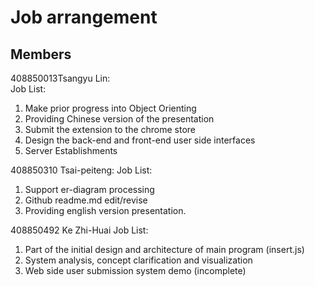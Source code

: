 # Job arrangement
## Members
408850013Tsangyu Lin:  
Job List:
  1. Make prior progress into Object Orienting  
  2. Providing Chinese version of the presentation  
  3. Submit the extension to the chrome store  
  4. Design the back-end and front-end user side interfaces  
  5. Server Establishments
  
408850310 Tsai-peiteng:
Job List:
  1. Support er-diagram processing 
  2. Github readme.md edit/revise 
  3. Providing english version presentation.
  
408850492 Ke Zhi-Huai
Job List:
  1. Part of the initial design and architecture of main program (insert.js)
  2. System analysis, concept clarification and visualization
  3. Web side user submission system demo (incomplete)
